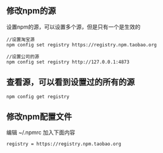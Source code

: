 ## 修改npm的源
设置npm的源，可以设置多个源，但是只有一个是生效的

```
//设置淘宝源
npm config set registry https://registry.npm.taobao.org

//设置公司的源
npm config set registry http://127.0.0.1:4873
```

## 查看源，可以看到设置过的所有的源

```
npm config get registry
```

## 修改npm配置文件
编辑 ~/.npmrc 加入下面内容

```
registry = https://registry.npm.taobao.org
```